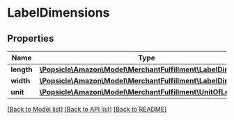 # LabelDimensions

## Properties
Name | Type | Description | Notes
------------ | ------------- | ------------- | -------------
**length** | [**\Popsicle\Amazon\Model\MerchantFulfillment\LabelDimension**](LabelDimension.md) |  | 
**width** | [**\Popsicle\Amazon\Model\MerchantFulfillment\LabelDimension**](LabelDimension.md) |  | 
**unit** | [**\Popsicle\Amazon\Model\MerchantFulfillment\UnitOfLength**](UnitOfLength.md) |  | 

[[Back to Model list]](../../README.md#documentation-for-models) [[Back to API list]](../../README.md#documentation-for-api-endpoints) [[Back to README]](../../README.md)

